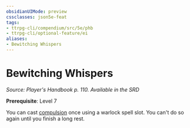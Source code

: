 ```yaml
---
obsidianUIMode: preview
cssclasses: json5e-feat
tags:
- ttrpg-cli/compendium/src/5e/phb
- ttrpg-cli/optional-feature/ei
aliases:
- Bewitching Whispers
---
```

# Bewitching Whispers
*Source: Player's Handbook p. 110. Available in the <span title='Systems Reference Document (5.1)'>SRD</span>*  

**Prerequisite**: Level 7

You can cast [compulsion](/3-Mechanics/CLI/spells/compulsion-xphb.md) once using a warlock spell slot. You can't do so again until you finish a long rest.